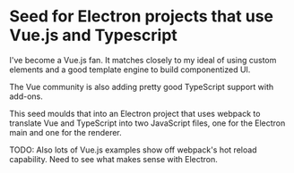 # Seed for Electron projects that use Vue.js and Typescript

I've become a Vue.js fan. It matches closely to my ideal of using custom elements
and a good template engine to build componentized UI.

The Vue community is also adding pretty good TypeScript support with add-ons.

This seed moulds that into an Electron project that uses webpack to translate
Vue and TypeScript into two JavaScript files, one for the Electron main and one
for the renderer.

TODO: Also lots of Vue.js examples show off webpack's hot reload capability.
Need to see what makes sense with Electron.